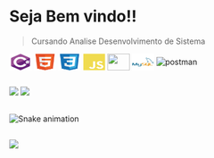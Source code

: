 # Seja Bem vindo!!
> Cursando Analise Desenvolvimento de Sistema 
<div> 
 <img align="center" alt="Rafa-Csharp" height="30" width="40" src="https://raw.githubusercontent.com/devicons/devicon/master/icons/csharp/csharp-original.svg">
 <img align="center" alt="Rafa-HTML" height="30" width="40" src="https://raw.githubusercontent.com/devicons/devicon/master/icons/html5/html5-original.svg">
 <img align="center" alt="Rafa-CSS" height="30" width="40" src="https://raw.githubusercontent.com/devicons/devicon/master/icons/css3/css3-original.svg">
 <img align="center" alt="Rafa-Js" height="30" width="40" src="https://raw.githubusercontent.com/devicons/devicon/master/icons/javascript/javascript-plain.svg">
 <img align="center" height="30" width="40" src="https://www.vectorlogo.zone/logos/git-scm/git-scm-icon.svg"/>
 <img align="center" height="30" width="40" src="https://raw.githubusercontent.com/devicons/devicon/master/icons/mysql/mysql-original-wordmark.svg" alt="mysql"/>
 <img align="center" height="30" width="40" src="https://www.vectorlogo.zone/logos/getpostman/getpostman-icon.svg" alt="postman"/>
 </div>
 
 ##
 <div>
  <img height="150em" src="https://github-readme-stats.vercel.app/api/top-langs/?username=j-igorsilva&layout=compact&langs_count=7&theme=dark"/>
  <img height="150em" src="https://github-readme-stats.vercel.app/api?username=j-igorsilva&show_icons=true&theme=dark&include_all_commits=false&count_private=false"/>
</div>

##
![Snake animation](https://github.com/J-IgorSilva/J-IgorSilva/blob/output/github-contribution-grid-snake.svg)

##
<a href="https://www.linkedin.com/in/igor-m-silva/" target="_blank"><img src="https://img.shields.io/badge/-LinkedIn-%230077B5?style=for-the-badge&logo=linkedin&logoColor=white" target="_blank"></a> 






